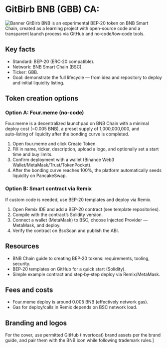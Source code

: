 # GitBirb BNB (GBB) CA: 
![Banner](assets/banner.png)
GitBirb BNB is an experimental BEP‑20 token on BNB Smart Chain, created as a learning project with open-source code and a transparent launch process via GitHub and no‑code/low‑code tools.

## Key facts
- Standard: BEP‑20 (ERC‑20 compatible).
- Network: BNB Smart Chain (BSC).
- Ticker: GBB.
- Goal: demonstrate the full lifecycle — from idea and repository to deploy and initial liquidity listing.

## Token creation options

### Option A: Four.meme (no‑code)
Four.meme is a decentralized launchpad on BNB Chain with a minimal deploy cost (~0.005 BNB), a preset supply of 1,000,000,000, and auto‑listing of liquidity after the bonding curve is completed.
1. Open four.meme and click Create Token.
2. Fill in name, ticker, description, upload a logo, and optionally set a start time and buy limits.
3. Confirm deployment with a wallet (Binance Web3 Wallet/MetaMask/Trust/TokenPocket).
4. After the bonding curve reaches 100%, the platform automatically seeds liquidity on PancakeSwap.

### Option B: Smart contract via Remix
If custom code is needed, use BEP‑20 templates and deploy via Remix.
1. Open Remix IDE and add a BEP‑20 contract (see template repositories).
2. Compile with the contract’s Solidity version.
3. Connect a wallet (MetaMask) to BSC, choose Injected Provider — MetaMask, and deploy.
4. Verify the contract on BscScan and publish the ABI.

## Resources
- BNB Chain guide to creating BEP‑20 tokens: requirements, tooling, security.
- BEP‑20 templates on GitHub for a quick start (Solidity).
- Simple example contract and step‑by‑step deploy via Remix/MetaMask.

## Fees and costs
- Four.meme deploy is around 0.005 BNB (effectively network gas).
- Gas for deploy/calls in Remix depends on BSC network load.

## Branding and logos
For the cover, use permitted GitHub (Invertocat) brand assets per the brand guide, and pair them with the BNB icon while following trademark rules.]
